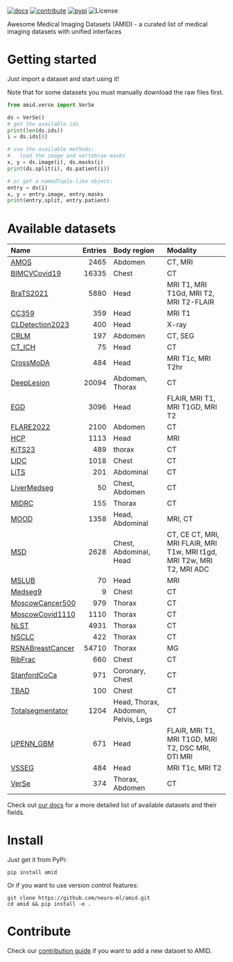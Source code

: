 [![docs](https://img.shields.io/badge/-docs-success)](https://neuro-ml.github.io/amid/)
[![contribute](https://img.shields.io/badge/-contribute-success)](https://neuro-ml.github.io/amid/latest/CONTRIBUTING/)
[![pypi](https://img.shields.io/pypi/v/amid?logo=pypi&label=PyPi)](https://pypi.org/project/amid/)
![License](https://img.shields.io/github/license/neuro-ml/amid)

Awesome Medical Imaging Datasets (AMID) - a curated list of medical imaging datasets with unified interfaces

# Getting started

Just import a dataset and start using it!

Note that for some datasets you must manually download the raw files first.

```python
from amid.verse import VerSe

ds = VerSe()
# get the available ids
print(len(ds.ids))
i = ds.ids[0]

# use the available methods:
#   load the image and vertebrae masks
x, y = ds.image(i), ds.masks(i)
print(ds.split(i), ds.patient(i))

# or get a namedTuple-like object:
entry = ds(i)
x, y = entry.image, entry.masks
print(entry.split, entry.patient)
```

# Available datasets

| Name                                                                                                                               |   Entries | Body region                         | Modality                                                               |
|:-----------------------------------------------------------------------------------------------------------------------------------|----------:|:------------------------------------|:-----------------------------------------------------------------------|
| <a href="https://neuro-ml.github.io/amid/latest/datasets-api/#amid.amos.dataset.AMOS">AMOS</a>                                     |      2465 | Abdomen                             | CT, MRI                                                                |
| <a href="https://neuro-ml.github.io/amid/latest/datasets-api/#amid.bimcv.BIMCVCovid19">BIMCVCovid19</a>                            |     16335 | Chest                               | CT                                                                     |
| <a href="https://neuro-ml.github.io/amid/latest/datasets-api/#amid.brats2021.BraTS2021">BraTS2021</a>                              |      5880 | Head                                | MRI T1, MRI T1Gd, MRI T2, MRI T2-FLAIR                                 |
| <a href="https://neuro-ml.github.io/amid/latest/datasets-api/#amid.cc359.dataset.CC359">CC359</a>                                  |       359 | Head                                | MRI T1                                                                 |
| <a href="https://neuro-ml.github.io/amid/latest/datasets-api/#amid.cl_detection.CLDetection2023">CLDetection2023</a>               |       400 | Head                                | X-ray                                                                  |
| <a href="https://neuro-ml.github.io/amid/latest/datasets-api/#amid.crlm.CRLM">CRLM</a>                                             |       197 | Abdomen                             | CT, SEG                                                                |
| <a href="https://neuro-ml.github.io/amid/latest/datasets-api/#amid.ct_ich.CT_ICH">CT_ICH</a>                                       |        75 | Head                                | CT                                                                     |
| <a href="https://neuro-ml.github.io/amid/latest/datasets-api/#amid.crossmoda.CrossMoDA">CrossMoDA</a>                              |       484 | Head                                | MRI T1c, MRI T2hr                                                      |
| <a href="https://neuro-ml.github.io/amid/latest/datasets-api/#amid.deeplesion.DeepLesion">DeepLesion</a>                           |     20094 | Abdomen, Thorax                     | CT                                                                     |
| <a href="https://neuro-ml.github.io/amid/latest/datasets-api/#amid.egd.EGD">EGD</a>                                                |      3096 | Head                                | FLAIR, MRI T1, MRI T1GD, MRI T2                                        |
| <a href="https://neuro-ml.github.io/amid/latest/datasets-api/#amid.flare2022.FLARE2022">FLARE2022</a>                              |      2100 | Abdomen                             | CT                                                                     |
| <a href="https://neuro-ml.github.io/amid/latest/datasets-api/#amid.hcp.HCP">HCP</a>                                                |      1113 | Head                                | MRI                                                                    |
| <a href="https://neuro-ml.github.io/amid/latest/datasets-api/#amid.kits.KiTS23">KiTS23</a>                                         |       489 | thorax                              | CT                                                                     |
| <a href="https://neuro-ml.github.io/amid/latest/datasets-api/#amid.lidc.dataset.LIDC">LIDC</a>                                     |      1018 | Chest                               | CT                                                                     |
| <a href="https://neuro-ml.github.io/amid/latest/datasets-api/#amid.lits.dataset.LiTS">LiTS</a>                                     |       201 | Abdominal                           | CT                                                                     |
| <a href="https://neuro-ml.github.io/amid/latest/datasets-api/#amid.liver_medseg.LiverMedseg">LiverMedseg</a>                       |        50 | Chest, Abdomen                      | CT                                                                     |
| <a href="https://neuro-ml.github.io/amid/latest/datasets-api/#amid.midrc.MIDRC">MIDRC</a>                                          |       155 | Thorax                              | CT                                                                     |
| <a href="https://neuro-ml.github.io/amid/latest/datasets-api/#amid.mood.MOOD">MOOD</a>                                             |      1358 | Head, Abdominal                     | MRI, CT                                                                |
| <a href="https://neuro-ml.github.io/amid/latest/datasets-api/#amid.msd.MSD">MSD</a>                                                |      2628 | Chest, Abdominal, Head              | CT, CE CT, MRI, MRI FLAIR, MRI T1w, MRI t1gd, MRI T2w, MRI T2, MRI ADC |
| <a href="https://neuro-ml.github.io/amid/latest/datasets-api/#amid.mslub.dataset.MSLUB">MSLUB</a>                                  |        70 | Head                                | MRI                                                                    |
| <a href="https://neuro-ml.github.io/amid/latest/datasets-api/#amid.medseg9.Medseg9">Medseg9</a>                                    |         9 | Chest                               | CT                                                                     |
| <a href="https://neuro-ml.github.io/amid/latest/datasets-api/#amid.cancer_500.dataset.MoscowCancer500">MoscowCancer500</a>         |       979 | Thorax                              | CT                                                                     |
| <a href="https://neuro-ml.github.io/amid/latest/datasets-api/#amid.covid_1110.MoscowCovid1110">MoscowCovid1110</a>                 |      1110 | Thorax                              | CT                                                                     |
| <a href="https://neuro-ml.github.io/amid/latest/datasets-api/#amid.nlst.NLST">NLST</a>                                             |      4931 | Thorax                              | CT                                                                     |
| <a href="https://neuro-ml.github.io/amid/latest/datasets-api/#amid.nsclc.NSCLC">NSCLC</a>                                          |       422 | Thorax                              | CT                                                                     |
| <a href="https://neuro-ml.github.io/amid/latest/datasets-api/#amid.rsna_bc.dataset.RSNABreastCancer">RSNABreastCancer</a>          |     54710 | Thorax                              | MG                                                                     |
| <a href="https://neuro-ml.github.io/amid/latest/datasets-api/#amid.ribfrac.dataset.RibFrac">RibFrac</a>                            |       660 | Chest                               | CT                                                                     |
| <a href="https://neuro-ml.github.io/amid/latest/datasets-api/#amid.stanford_coca.StanfordCoCa">StanfordCoCa</a>                    |       971 | Coronary, Chest                     | CT                                                                     |
| <a href="https://neuro-ml.github.io/amid/latest/datasets-api/#amid.tbad.TBAD">TBAD</a>                                             |       100 | Chest                               | CT                                                                     |
| <a href="https://neuro-ml.github.io/amid/latest/datasets-api/#amid.totalsegmentator.dataset.Totalsegmentator">Totalsegmentator</a> |      1204 | Head, Thorax, Abdomen, Pelvis, Legs | CT                                                                     |
| <a href="https://neuro-ml.github.io/amid/latest/datasets-api/#amid.upenn_gbm.upenn_gbm.UPENN_GBM">UPENN_GBM</a>                    |       671 | Head                                | FLAIR, MRI T1, MRI T1GD, MRI T2, DSC MRI, DTI MRI                      |
| <a href="https://neuro-ml.github.io/amid/latest/datasets-api/#amid.vs_seg.dataset.VSSEG">VSSEG</a>                                 |       484 | Head                                | MRI T1c, MRI T2                                                        |
| <a href="https://neuro-ml.github.io/amid/latest/datasets-api/#amid.verse.VerSe">VerSe</a>                                          |       374 | Thorax, Abdomen                     | CT                                                                     |

Check out [our docs](https://neuro-ml.github.io/amid/) for a more detailed list of available datasets and their fields.

# Install

Just get it from PyPi:

```shell
pip install amid
```

Or if you want to use version control features:

```shell
git clone https://github.com/neuro-ml/amid.git
cd amid && pip install -e .
```

# Contribute

Check our [contribution guide](https://neuro-ml.github.io/amid/latest/CONTRIBUTING/) if you want to add a new dataset to
AMID.
